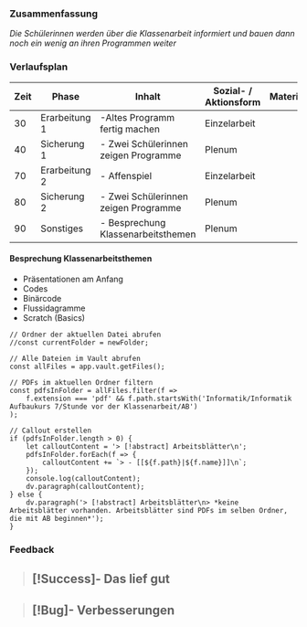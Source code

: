 

### Zusammenfassung
*Die  Schülerinnen werden über die Klassenarbeit informiert und bauen dann noch ein wenig an ihren Programmen weiter*

### Verlaufsplan

| Zeit | Phase         | Inhalt                               | Sozial- / Aktionsform | Material |
| ---- | ------------- | ------------------------------------ | --------------------- | -------- |
| 30   | Erarbeitung 1 | -Altes Programm fertig machen        | Einzelarbeit          |          |
| 40   | Sicherung 1   | - Zwei Schülerinnen zeigen Programme | Plenum                |          |
| 70   | Erarbeitung 2 | - Affenspiel                         | Einzelarbeit          |          |
| 80   | Sicherung 2   | - Zwei Schülerinnen zeigen Programme | Plenum                |          |
| 90   | Sonstiges     | - Besprechung Klassenarbeitsthemen   | Plenum                |          |



#### Besprechung Klassenarbeitsthemen
- Präsentationen am Anfang
- Codes
- Binärcode
- Flussidagramme
- Scratch (Basics)


```dataviewjs
// Ordner der aktuellen Datei abrufen
//const currentFolder = newFolder;

// Alle Dateien im Vault abrufen
const allFiles = app.vault.getFiles();

// PDFs im aktuellen Ordner filtern
const pdfsInFolder = allFiles.filter(f => 
    f.extension === 'pdf' && f.path.startsWith('Informatik/Informatik Aufbaukurs 7/Stunde vor der Klassenarbeit/AB')
);

// Callout erstellen
if (pdfsInFolder.length > 0) {
    let calloutContent = '> [!abstract] Arbeitsblätter\n';
    pdfsInFolder.forEach(f => {
        calloutContent += `> - [[${f.path}|${f.name}]]\n`;
    });
    console.log(calloutContent);
    dv.paragraph(calloutContent);
} else {
    dv.paragraph('> [!abstract] Arbeitsblätter\n> *keine Arbeitsblätter vorhanden. Arbeitsblätter sind PDFs im selben Ordner, die mit AB beginnen*');
}
```





### Feedback
> [!Success]- Das lief gut
> -

> [!Bug]- Verbesserungen
> -
